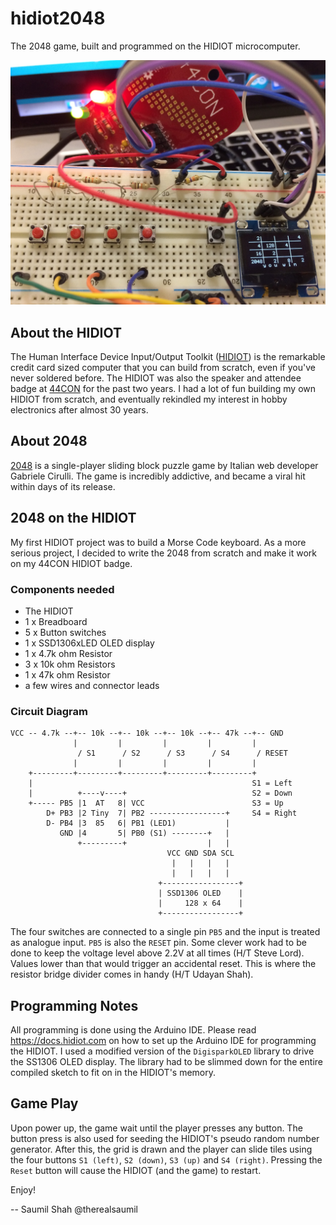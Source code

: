 # hidiot2048
The 2048 game, built and programmed on the HIDIOT microcomputer.

![HIDIOT 2048](hidiot2048_photo.jpg)

## About the HIDIOT

The Human Interface Device Input/Output Toolkit ([HIDIOT](https://hidiot.com)) is the remarkable credit card sized computer that you can build from scratch, even if you've never soldered before. The HIDIOT was also the speaker and attendee badge at [44CON](https://www.44con.com) for the past two years. I had a lot of fun building my own HIDIOT from scratch, and eventually rekindled my interest in hobby electronics after almost 30 years. 

## About 2048

[2048](http://gabrielecirulli.github.io/2048/) is a single-player sliding block puzzle game by Italian web developer Gabriele Cirulli. The game is incredibly addictive, and became a viral hit within days of its release.

## 2048 on the HIDIOT

My first HIDIOT project was to build a Morse Code keyboard. As a more serious project, I decided to write the 2048 from scratch and make it work on my 44CON HIDIOT badge.

### Components needed

- The HIDIOT
- 1 x Breadboard
- 5 x Button switches
- 1 x SSD1306xLED OLED display
- 1 x 4.7k ohm Resistor
- 3 x 10k ohm Resistors
- 1 x 47k ohm Resistor
- a few wires and connector leads

### Circuit Diagram

```
VCC -- 4.7k --+-- 10k --+-- 10k --+-- 10k --+-- 47k --+-- GND
              |         |         |         |         |
               / S1      / S2      / S3      / S4      / RESET
              |         |         |         |         |
    +---------+---------+---------+---------+---------+ 
    |                                                 S1 = Left
    |          +----v----+                            S2 = Down
    +----- PB5 |1  AT   8| VCC                        S3 = Up
        D+ PB3 |2 Tiny  7| PB2 -----------------+     S4 = Right
        D- PB4 |3  85   6| PB1 (LED1)           |
           GND |4       5| PB0 (S1) --------+   |
               +---------+                  |   |
                                   VCC GND SDA SCL
                                    |   |   |   |
                                    |   |   |   |
                                 +-----------------+
                                 | SSD1306 OLED    |
                                 |     128 x 64    |
                                 +-----------------+
```
The four switches are connected to a single pin `PB5` and the input is treated as analogue input. `PB5` is also the `RESET` pin. Some clever work had to be done to keep the voltage level above 2.2V at all times (H/T Steve Lord). Values lower than that would trigger an accidental reset. This is where the resistor bridge divider comes in handy (H/T Udayan Shah).

## Programming Notes

All programming is done using the Arduino IDE. Please read https://docs.hidiot.com on how to set up the Arduino IDE for programming the HIDIOT. I used a modified version of the `DigisparkOLED` library to drive the SS1306 OLED display. The library had to be slimmed down for the entire compiled sketch to fit on in the HIDIOT's memory.

## Game Play

Upon power up, the game wait until the player presses any button. The button press is also used for seeding the HIDIOT's pseudo random number generator. After this, the grid is drawn and the player can slide tiles using the four buttons `S1 (left)`, `S2 (down)`, `S3 (up)` and `S4 (right)`. Pressing the `Reset` button will cause the HIDIOT (and the game) to restart.

Enjoy!

-- Saumil Shah
@therealsaumil
